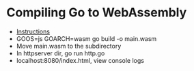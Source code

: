 # Compiling Go to WebAssembly

* [Instructions](https://github.com/golang/go/wiki/WebAssembly#getting-started)
* GOOS=js GOARCH=wasm go build -o main.wasm
* Move main.wasm to the subdirectory
* In httpserver dir, go run http.go
* localhost:8080/index.html, view console logs